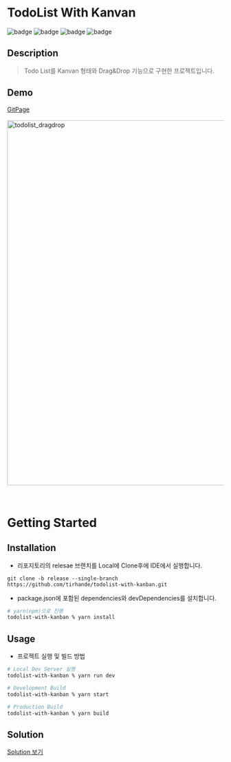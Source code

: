 # TodoList With Kanvan
![badge](https://img.shields.io/badge/React-61dafb?logo=React&logoColor=white&style=flat-square)
![badge](https://shields.io/badge/TypeScript-3178C6?logo=TypeScript&logoColor=FFF&style=flat-square)
![badge](https://img.shields.io/badge/npm-CB3837?logo=npm&logoColor=white&style=flat-square)
![badge](https://img.shields.io/badge/Yarn-2C8EBB?logo=Yarn&logoColor=white&style=flat-square)

## Description
> Todo List를 Kanvan 형태와 Drag&Drop 기능으로 구현한 프로젝트입니다.

## Demo
[GitPage](https://tirhande.github.io/todolist-with-kanban/)  
<br>
<img width="850" alt="todolist_dragdrop" src="https://user-images.githubusercontent.com/74575497/198879269-3302fc20-9c68-4f31-b158-b648f86dbfd5.png">

<br>

# Getting Started
## Installation
- 리포지토리의 relesae 브랜치를 Local에 Clone후에 IDE에서 실행합니다.
```git
git clone -b release --single-branch https://github.com/tirhande/todolist-with-kanban.git
```
- package.json에 포함된 dependencies와 devDependencies를 설치합니다.
```sh
# yarn(npm)으로 진행
todolist-with-kanban % yarn install
```
## Usage
- 프로젝트 실행 및 빌드 방법
```sh
# Local Dev Server 실행
todolist-with-kanban % yarn run dev

# Development Build
todolist-with-kanban % yarn start

# Production Build
todolist-with-kanban % yarn build
```

## Solution
[Solution 보기](./SOLUTION.md)


<!-- Markdown link -->
